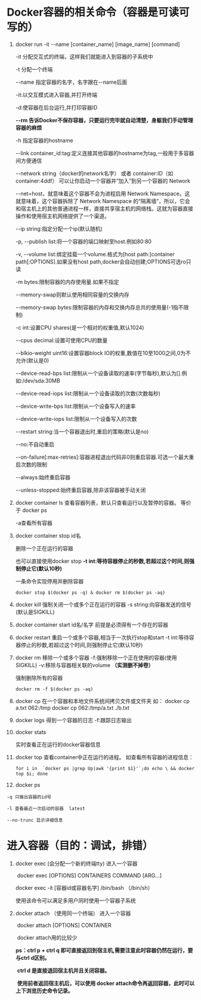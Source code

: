 # Docker容器的相关命令（容器是可读可写的）

1. docker run -it --name [container_name]   [image_name]   [command]   

   -it 分配交互式的终端，这样我们就能进入到容器的子系统中

   -t  分配一个终端

   --name  指定容器的名字，名字跟在--name后面

   -it:以交互模式进入容器,并打开终端

   -d:使容器在后台运行,并打印容器ID

   **--rm 告诉Docker不保存容器，只要运行完毕就自动清楚，身躯我们手动管理容器的麻烦**

   -h 指定容器的hostname

   --link container_id:tag:定义连接其他容器的hostname为tag,一般用于多容器间方便通信

   --network string（docker的network名字） 或者 container:ID（如container:4ddf）   可以让你启动一个容器并“加入”到另一个容器的 Network 

   --net=host，就意味着这个容器不会为进程启用 Network Namespace。这就意味着，这个容器拆除了 Network Namespace 的“隔离墙”，所以，它会和宿主机上的其他普通进程一样，直接共享宿主机的网络栈。这就为容器直接操作和使用宿主机网络提供了一个渠道。

   --ip string:指定分配一个ip(默认随机)

   -p, --publish list:将一个容器的端口映射至host.例如80:80

   -v, --volume list:绑定挂载一个volume.格式为[host path:]container path[:OPTIONS].如果没有host path,docker会自动创建;OPTIONS可选ro只读

   -m bytes:限制容器的内存使用量.如果不指定

   --memory-swap则默认使用相同容量的交换内存

   --memory-swap bytes:限制容器的内存和交换内存总共的使用量(-1指不限制)

   -c int:设置CPU shares(是一个相对的权重值,默认1024)

   --cpus decimal:设置可使用CPU的数量

   --blkio-weight uint16:设置容器block IO的权重,数值在10至1000之间,0为不允许(默认是0)

   --device-read-bps list:限制从一个设备读取的速率(字节每秒),默认为[].例如:/dev/sda:30MB

   --device-read-iops list:限制从一个设备读取的次数(次数每秒)

   --device-write-bps list:限制从一个设备写入的速率

   --device-write-iops list:限制从一个设备写入的次数

   --restart string:当一个容器退出时,重启的策略(默认是no)

   --no:不自动重启

   --on-failure[:max-retries]:容器进程退出代码非0则重启容器.可选一个最大重启次数的限制

   --always:始终重启容器

   --unless-stopped:始终重启容器,除非该容器被手动关闭

   

2. docker container ls   查看容器列表，默认只查看运行以及暂停的容器。  等价于  docker ps  

   -a查看所有容器

3. docker container stop  id名

   删除一个正在运行的容器

   也可以直接使用docker stop
       **-t int:等待容器停止的秒数,若超过这个时间,则强制停止它(默认10秒)**

   一条命令实现停用并删除容器

   ```shell
   docker stop $(docker ps -q) & docker rm $(docker ps -aq)
   ```

4. docker kill  强制关闭一个或多个正在运行的容器
       -s string:向容器发送的信号(默认是SIGKILL)

5. docker container start id名/名字   前提是必须得有一个存在的容器

6. docker restart  重启一个或多个容器,相当于一次执行stop和start
       -t int:等待容器停止的秒数,若超过这个时间,则强制停止它(默认10秒)

7. docker rm   移除一个或多个容器
       -f:强制移除一个正在使用的容器(使用SIGKILL)
       -v:移除与容器相关联的volume     **（实测删不掉卷）**

   强制删除所有的容器

   ```shell
   docker rm -f $(docker ps -aq)
   ```

8. docker cp    在一个容器和本地文件系统间拷贝文件或文件夹
   如：
   	docker cp a.txt 062:/tmp
   	docker cp 062:/tmp/a.txt ./b.txt

9. docker logs   得到一个容器的日志
       -f:跟踪日志输出

10. docker stats

    实时查看正在运行的docker容器信息

11. docker top  查看container中正在运行的进程。
    如查看所有容器的进程信息：

    ```shell
    for i in  `docker ps |grep Up|awk '{print $1}'`;do echo \ && docker top $i; done
    ```

    

12.  docker ps

    -q 只输出容器的id号

    -l 查看最近一次启动的容器  latest

    --no-trunc 显示详细信息







# 进入容器（目的：调试，排错）

1. docker exec (会分配一个新的终端tty)     进入一个容器

   ​	docker exec [OPTIONS] CONTAINERS COMMAND [ARG...]

   docker exec -it  [容器id或容器名字]    /bin/bash （/bin/sh）

   使用该命令可以满足多用户同时使用一个容器子系统

2. docker attach （使用同一个终端）    进入一个容器

   ​	docker attach [OPTIONS] CONTAINER

   ​	docker attach用的比较少

   **ps：ctrl p + ctrl q 即可直接返回到宿主机,需要注意此时容器仍然在运行，要与ctrl d区别。**

   ​		**ctrl d 是直接退回宿主机并且关闭容器。**

   ​		**使用前者返回宿主机后，可以使用 docker attach命令再返回容器，此时可以上下浏览历史命令记录。**

   

